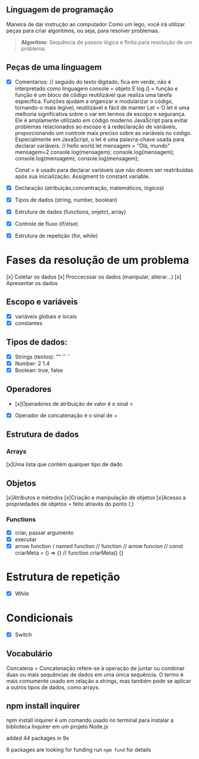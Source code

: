 

## Linguagem de programação

Maneira de dar instrução ao computador
Como um lego, você irá utilizar peças para criar algoritmos, ou seja, para resolver problemas.

> **Algoritmo**: Sequência de passos lógica e finita para resolução de um problema.

## Peças de uma linguagem

- [x] Comentários: // seguido do texto digitado, fica em verde, não é interpretado como linguagem
    console = objeto E log.() = função e função é um bloco de código reutilizável que realiza uma tarefa específica. Funções ajudam a organizar e modularizar o código, tornando-o mais legível, reutilizável e fácil de manter
    Let = O let é uma melhoria significativa sobre o var em termos de escopo e segurança. Ele é amplamente utilizado em código moderno JavaScript para evitar problemas relacionados ao escopo e à redeclaração de variáveis, proporcionando um controle mais preciso sobre as variáveis no código. Especialmente em JavaScript, o let é uma palavra-chave usada para declarar variáveis.
    // hello world
let mensagem = "Olá, mundo"
mensagem=2
console.log(mensagem);
console.log(mensagem);
console.log(mensagem);
console.log(mensagem);

    Const =  é usado para declarar variáveis que não devem ser reatribuídas após sua inicialização. Assigment to constant variable.

- [x] Declaração (atribuição,concentração, matemáticos, lógicos)
- [x] Tipos de dados (string, number, boolean)
- [x] Estrutura de dados (functions, onjetct, array)
- [x] Controle de fluxo (if/else)
- [x] Estrutura de repetição (for, while)

# Fases da resolução de um problema

[x] Coletar os dados
[x] Proccecssar os dados (manipular, alterar...)
[x] Apresentar os dados

## Escopo e variáveis

- [x] variáveis globais e locais
- [x] constantes 

## Tipos de dados:

- [x] Strings (textos): "" '' ``
- [x] Number: 2 1.4
- [x] Boolean: true, false

## Operadores

- [x]Operadores de atribuição de valor é o sinal =
- [x] Operador de concatenação é o sinal de +

## Estrutura de dados

### Arrays
[x]Uma lista que contém qualquer tipo de dado

## Objetos

[x]Atributos e métodos
[x]Criação e manipulação de objetos
[x]Acesso a propriedades de objetos = feito através do ponto (.)    

###  Functions

- [x] criar, passar argumento
- [x] executar
- [x] arrow function / named function
// function // arrow funcion
// const criarMeta = () => {} 
// function criarMeta() {}

# Estrutura de repetição

- [x] While

# Condicionais

- [x] Switch

## Vocabulário

Concatena = Concatenação refere-se à operação de juntar ou combinar duas ou mais sequências de dados em uma única sequência. O termo é mais comumente usado em relação a strings, mas também pode se aplicar a outros tipos de dados, como arrays. 

## npm install inquirer

npm install inquirer é um comando usado no terminal para instalar a biblioteca Inquirer em um projeto Node.js

added 44 packages in 9s

6 packages are looking for funding
  run `npm fund` for details
